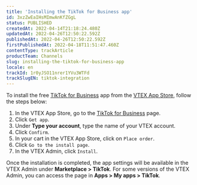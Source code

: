 ```yaml
---
title: 'Installing the TikTok for Business app'
id: 3xzZwEaIHsMImwAnKfZGgL
status: PUBLISHED
createdAt: 2022-04-14T21:18:24.480Z
updatedAt: 2022-04-26T12:50:22.592Z
publishedAt: 2022-04-26T12:50:22.592Z
firstPublishedAt: 2022-04-18T11:51:47.460Z
contentType: trackArticle
productTeam: Channels
slug: installing-the-tiktok-for-business-app
locale: en
trackId: 1r0yJSO11nrer1YVu3WTFd
trackSlugEN: tiktok-integration
---
```


To install the free [TikTok for Business](https://apps.vtex.com/vtexbr-tiktok-tbp/p) app from the [VTEX App Store](https://apps.vtex.com/), follow the steps below:

1. In the VTEX App Store, go to the [TikTok for Business](https://apps.vtex.com/vtexbr-tiktok-tbp/p) page.
2. Click `Get app`.
3. Under **Type your account**, type the name of your VTEX account.
4. Click `Confirm`.
5. In your cart in the VTEX App Store, click on `Place order`.
6. Click `Go to the install page`.
7. In the VTEX Admin, click `Install`.

Once the installation is completed, the app settings will be available in the VTEX Admin under **Marketplace > TikTok**. For some versions of the VTEX Admin, you can access the page in **Apps > My apps > TikTok**.
